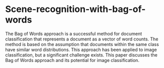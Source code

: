 # Scene-recognition-with-bag-of-words

The Bag of Words approach is a successful method for document classification that represents a document as a vector of word counts. The method is based on the assumption that documents within the same class have similar word distributions. This approach has been applied to image classification, but a significant challenge exists. This paper discusses the Bag of Words approach and its potential for image classification.
